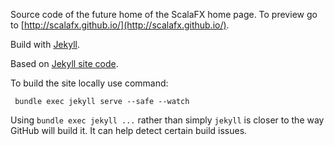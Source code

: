 Source code of the future home of the ScalaFX home page. To preview go to 
[http://scalafx.github.io/](http://scalafx.github.io/).

Build with [Jekyll](http://jekyllrb.com/).

Based on [Jekyll site code](https://github.com/jekyll/jekyll).

To build the site locally use command:

     bundle exec jekyll serve --safe --watch

Using `bundle exec jekyll ...` rather than simply `jekyll` is closer to the way 
GitHub will build it. It can help detect certain build issues.
